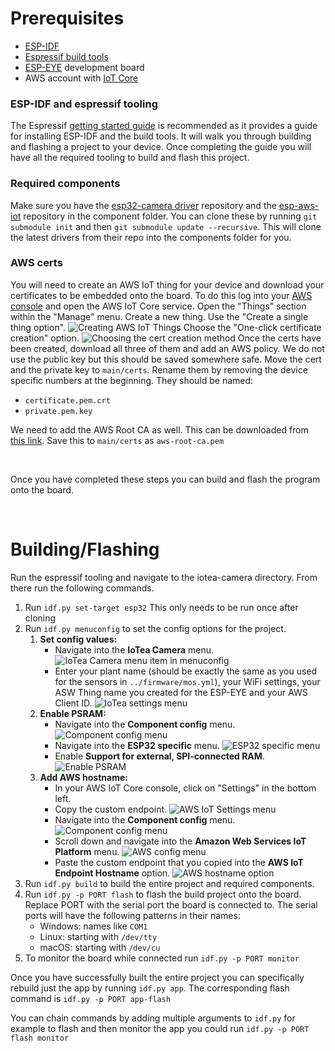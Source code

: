 # Prerequisites
* [ESP-IDF](https://github.com/espressif/esp-idf)
* [Espressif build tools](https://docs.espressif.com/projects/esp-idf/en/latest/esp32/get-started/)
* [ESP-EYE](https://www.espressif.com/en/products/devkits/esp-eye/overview) development board
* AWS account with [IoT Core](https://aws.amazon.com/iot-core/)

### ESP-IDF and espressif tooling
The Espressif [getting started guide](https://docs.espressif.com/projects/esp-idf/en/latest/esp32/get-started/) is recommended as it provides a guide for installing ESP-IDF and the build tools. It will walk you through building and flashing a project to your device. Once completing the guide you will have all the required tooling to build and flash this project.

### Required components
Make sure you have the [esp32-camera driver](https://github.com/espressif/esp32-camera) repository and the [esp-aws-iot](https://github.com/espressif/esp-aws-iot) repository in the component folder. You can clone these by running `git submodule init` and then `git submodule update --recursive`. This will clone the latest drivers from their repo into the components folder for you. 

### AWS certs
You will need to create an AWS IoT thing for your device and download your certificates to be embedded onto the board. To do this log into your [AWS console](https://console.aws.amazon.com/) and open the AWS IoT Core service. Open the "Things" section within the "Manage" menu. Create a new thing. Use the "Create a single thing option".
![Creating AWS IoT Things](./images/Create-thing.png)
Choose the "One-click certificate creation" option.
![Choosing the cert creation method](./images/thing-certs.png)
Once the certs have been created, download all three of them and add an AWS policy. We do not use the public key but this should be saved somewhere safe. Move the cert and the private key to `main/certs`. Rename them by removing the device specific numbers at the beginning. They should be named:
* `certificate.pem.crt`
* `private.pem.key`

We need to add the AWS Root CA as well. This can be downloaded from [this link](https://www.amazontrust.com/repository/AmazonRootCA1.pem). Save this to `main/certs` as `aws-root-ca.pem`


<br />

Once you have completed these steps you can build and flash the program onto the board.

<br />

# Building/Flashing
Run the espressif tooling and navigate to the iotea-camera directory. From there run the following commands.
1. Run `idf.py set-target esp32` This only needs to be run once after cloning
2. Run `idf.py menuconfig` to set the config options for the project. 
    1. **Set config values:** 
        * Navigate into the **IoTea Camera** menu.
        ![IoTea Camera menu item in menuconfig](./images/IoTea-menu-item.png)
        * Enter your plant name (should be exactly the same as you used for the sensors in `../firmware/mos.yml`), your WiFi settings, your ASW Thing name you created for the ESP-EYE and your AWS Client ID.
        ![IoTea settings menu](./images/IoTea-settings.png)
    2. **Enable PSRAM:** 
        * Navigate into the **Component config** menu.
        ![Component config menu](./images/Component-config-menu.png)
        * Navigate into the **ESP32 specific** menu.
        ![ESP32 specific menu](./images/ESP32-Specific-menu.png)
        * Enable **Support for external, SPI-connected RAM**.
          ![Enable PSRAM](./images/Enable-PSRAM.png)
    3. **Add AWS hostname:**
        * In your AWS IoT Core console, click on "Settings" in the bottom left.
        * Copy the custom endpoint.
        ![AWS IoT Settings menu](./images/aws-settings.png)
        * Navigate into the **Component config** menu.
        ![Component config menu](./images/Component-config-menu.png)
        * Scroll down and navigate into the **Amazon Web Services IoT Platform** menu.
        ![AWS config menu](./images/AWS-menu.png)
        * Paste the custom endpoint that you copied into the **AWS IoT Endpoint Hostname** option.
        ![AWS hostname option](./images/aws-hostname.png)
3. Run `idf.py build` to build the entire project and required components.
4. Run `idf.py -p PORT flash` to flash the build project onto the board. Replace PORT with the serial port the board is connected to. The serial ports will have the following patterns in their names:
    * Windows: names like `COM1`
    * Linux: starting with `/dev/tty`
    * macOS: starting with `/dev/cu`
5. To monitor the board while connected run `idf.py -p PORT monitor`

Once you have successfully built the entire project you can specifically rebuild just the app by running `idf.py app`. The corresponding flash command is `idf.py -p PORT app-flash`

You can chain commands by adding multiple arguments to `idf.py` for example to flash and then monitor the app you could run `idf.py -p PORT flash monitor`